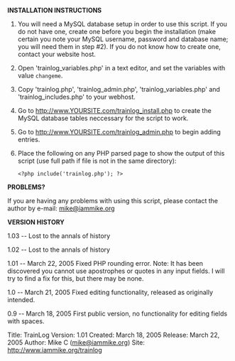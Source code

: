 **INSTALLATION INSTRUCTIONS**

1. You will need a MySQL database setup in order to use this script. If you do not have one, create one before you begin the installation (make certain you note your MySQL username, password and database name; you will need them in step #2). If you do not know how to create one, contact your website host.

2. Open 'trainlog_variables.php' in a text editor, and set the variables with value `changeme`.

3. Copy 'trainlog.php', 'trainlog_admin.php', 'trainlog_variables.php' and 'trainlog_includes.php' to your webhost.

4. Go to http://www.YOURSITE.com/trainlog_install.php to create the MySQL database tables neccessary for the script to work.

5. Go to http://www.YOURSITE.com/trainlog_admin.php to begin adding entries.

6. Place the following on any PHP parsed page to show the output of this script (use full path if file is not in the same directory):

   `<?php include('trainlog.php'); ?>`

**PROBLEMS?**

If you are having any problems with using this script, please contact the author by e-mail: mike@iammike.org

**VERSION HISTORY**

1.03 -- Lost to the annals of history

1.02 -- Lost to the annals of history

1.01 -- March 22, 2005
Fixed PHP rounding error.
Note: It has been discovered you cannot use apostrophes or quotes in any input fields. I will try to find a fix for this, but there may be none.

1.0 -- March 21, 2005
Fixed editing functionality, released as originally intended.

0.9 -- March 18, 2005
First public version, no functionality for editing fields with spaces.

Title: TrainLog
Version: 1.01
Created: March 18, 2005
Release: March 22, 2005
Author: Mike C (mike@iammike.org)
Site: http://www.iammike.org/trainlog
